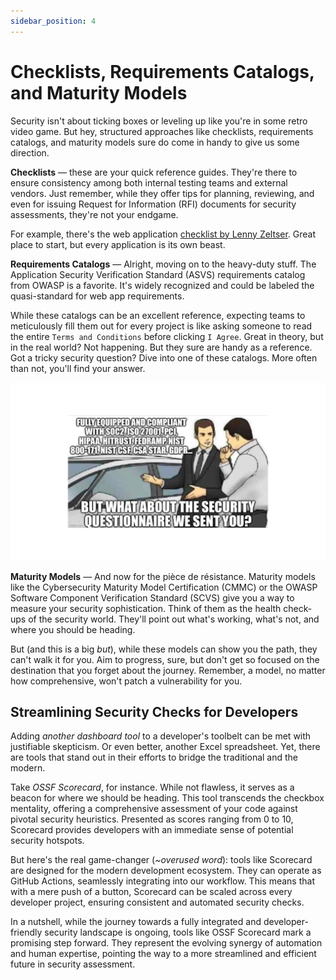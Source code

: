 ```yaml
---
sidebar_position: 4
---
```


# Checklists, Requirements Catalogs, and Maturity Models

Security isn't about ticking boxes or leveling up like you're in some retro video game. But hey, structured approaches like checklists, requirements catalogs, and maturity models sure do come in handy to give us some direction.

**Checklists** — these are your quick reference guides. They're there to ensure consistency among both internal testing teams and external vendors. Just remember, while they offer tips for planning, reviewing, and even for issuing Request for Information (RFI) documents for security assessments, they're not your endgame.

For example, there's the web application [checklist by Lenny Zeltser](https://zeltser.com/security-architecture-cheat-sheet/). Great place to start, but every application is its own beast.

**Requirements Catalogs** — Alright, moving on to the heavy-duty stuff. The Application Security Verification Standard (ASVS) requirements catalog from OWASP is a favorite. It's widely recognized and could be labeled the quasi-standard for web app requirements. 

While these catalogs can be an excellent reference, expecting teams to meticulously fill them out for every project is like asking someone to read the entire `Terms and Conditions` before clicking `I Agree`. 
Great in theory, but in the real world? Not happening. But they sure are handy as a reference. Got a tricky security question? Dive into one of these catalogs. More often than not, you'll find your answer.

![Prompt engineering meme](assets/security-requirements-meme.webp)

**Maturity Models** — And now for the pièce de résistance. Maturity models like the Cybersecurity Maturity Model Certification (CMMC) or the OWASP Software Component Verification Standard (SCVS) give you a way to measure your security sophistication. Think of them as the health check-ups of the security world. They'll point out what's working, what's not, and where you should be heading.

But (and this is a big _but_), while these models can show you the path, they can't walk it for you. Aim to progress, sure, but don't get so focused on the destination that you forget about the journey. Remember, a model, no matter how comprehensive, won't patch a vulnerability for you.

## Streamlining Security Checks for Developers

Adding _another dashboard tool_ to a developer's toolbelt can be met with justifiable skepticism. Or even better, another Excel spreadsheet. Yet, there are tools that stand out in their efforts to bridge the traditional and the modern.

Take _OSSF Scorecard_, for instance. While not flawless, it serves as a beacon for where we should be heading. This tool transcends the checkbox mentality, offering a comprehensive assessment of your code against pivotal security heuristics. Presented as scores ranging from 0 to 10, Scorecard provides developers with an immediate sense of potential security hotspots.

But here's the real game-changer (_~overused word_): tools like Scorecard are designed for the modern development ecosystem. They can operate as GitHub Actions, seamlessly integrating into our workflow. This means that with a mere push of a button, Scorecard can be scaled across every developer project, ensuring consistent and automated security checks.

In a nutshell, while the journey towards a fully integrated and developer-friendly security landscape is ongoing, tools like OSSF Scorecard mark a promising step forward. They represent the evolving synergy of automation and human expertise, pointing the way to a more streamlined and efficient future in security assessment.
